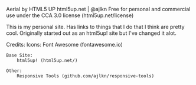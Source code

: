 Aerial by HTML5 UP
html5up.net | @ajlkn
Free for personal and commercial use under the CCA 3.0 license (html5up.net/license)

This is my personal site. Has links to things that I do that I think are pretty cool. Originally started out as an html5up! site but I've changed it alot.

Credits:
	Icons:
		Font Awesome (fontawesome.io)

	Base Site:
		html5up! (html5up.net/)

	Other:
		Responsive Tools (github.com/ajlkn/responsive-tools)